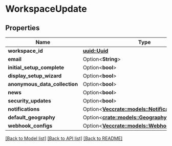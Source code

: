 # WorkspaceUpdate

## Properties

Name | Type | Description | Notes
------------ | ------------- | ------------- | -------------
**workspace_id** | [**uuid::Uuid**](uuid::Uuid.md) |  | 
**email** | Option<**String**> |  | [optional]
**initial_setup_complete** | Option<**bool**> |  | [optional]
**display_setup_wizard** | Option<**bool**> |  | [optional]
**anonymous_data_collection** | Option<**bool**> |  | [optional]
**news** | Option<**bool**> |  | [optional]
**security_updates** | Option<**bool**> |  | [optional]
**notifications** | Option<[**Vec<crate::models::Notification>**](Notification.md)> |  | [optional]
**default_geography** | Option<[**crate::models::Geography**](Geography.md)> |  | [optional]
**webhook_configs** | Option<[**Vec<crate::models::WebhookConfigWrite>**](WebhookConfigWrite.md)> |  | [optional]

[[Back to Model list]](../README.md#documentation-for-models) [[Back to API list]](../README.md#documentation-for-api-endpoints) [[Back to README]](../README.md)


